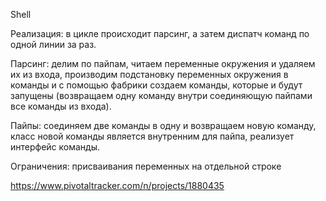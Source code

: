 Shell

Реализация: в цикле происходит парсинг, а затем диспатч команд по одной линии за раз.

Парсинг: делим по пайпам, читаем переменные окружения и удаляем их из входа,
производим подстановку переменных окружения в команды и с помощью фабрики создаем
команды, которые и будут запущены
(возвращаем одну команду внутри соединяющую пайпами все команды из входа).

Пайпы: соединяем две команды в одну и возвращаем новую команду,
класс новой команды является внутренним для пайпа, реализует интерфейс команды.

Ограничения: присваивания переменных на отдельной строке

https://www.pivotaltracker.com/n/projects/1880435

